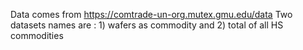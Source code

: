 Data comes from https://comtrade-un-org.mutex.gmu.edu/data
Two datasets names are : 1) wafers as commodity and 2) total of all HS commodities 